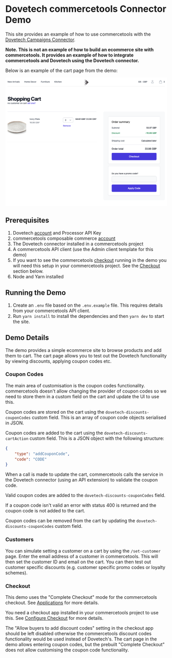 # Dovetech commercetools Connector Demo

This site provides an example of how to use commercetools with the [Dovetech Campaigns Connector](https://github.com/dove-technology/commercetools-campaigns-connector).

**Note. This is not an example of how to build an ecommerce site with commercetools. It
provides an example of how to integrate commercetools and Dovetech using the Dovetech connector.**

Below is an example of the cart page from the demo:

![Example Cart Page](cart-page.png)

## Prerequisites

1. Dovetech [account](https://dovetech.com/starter-sign-up) and Processor API Key
2. commercetools composable commerce [account](https://commercetools.com/free-trial)
3. The Dovetech connector installed in a commercetools project
4. A commercetools API client (use the Admin client template for this demo)
5. If you want to see the commercetools [checkout](https://docs.commercetools.com/checkout/) running in the demo you will need this setup in your commercetools project. See the [Checkout](#checkout) section below.
6. Node and Yarn installed

## Running the Demo

1. Create an `.env` file based on the `.env.example` file. This requires details from your commercetools API client.
2. Run `yarn install` to install the dependencies and then `yarn dev` to start the site.

## Demo Details

The demo provides a simple ecommerce site to browse products and add them to cart.
The cart page allows you to test out the Dovetech functionality by viewing discounts, applying coupon codes etc.

### Coupon Codes

The main area of customisation is the coupon codes functionality. commercetools doesn't allow changing the provider of coupon codes so we need to store them in a custom field on the cart and update the UI to use this.

Coupon codes are stored on the cart using the `dovetech-discounts-couponCodes` custom field. This is an array of coupon code objects serialised in JSON.

Coupon codes are added to the cart using the `dovetech-discounts-cartAction` custom field. This is a JSON object with the following structure:

```json
{
	"type": "addCouponCode",
	"code": "CODE"
}
```

When a call is made to update the cart, commercetools calls the service in the Dovetech connector (using an API extension) to validate the coupon code.

Valid coupon codes are added to the `dovetech-discounts-couponCodes` field.

If a coupon code isn't valid an error with status 400 is returned and the coupon code is not added to the cart.

Coupon codes can be removed from the cart by updating the `dovetech-discounts-couponCodes` custom field.

### Customers

You can simulate setting a customer on a cart by using the `/set-customer` page. Enter the email address of a customer in commercetools. This will then set the customer ID and email on the cart. You can then test out customer specific discounts (e.g. customer specific promo codes or loyalty schemes).

### Checkout

This demo uses the "Complete Checkout" mode for the commercetools checkout. See [Applications](https://docs.commercetools.com/checkout/payment-connectors-applications#applications) for more details.

You need a checkout app installed in your commercetools project to use this. See [Configure Checkout](https://docs.commercetools.com/checkout/configuring-checkout) for more details.

The "Allow buyers to add discount codes" setting in the checkout app should be left disabled otherwise the commercetools discount codes functionality would be used instead of Dovetech's.
The cart page in the demo allows entering coupon codes, but the prebuilt "Complete Checkout" does not allow customising the coupon code functionality.
